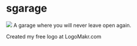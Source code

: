 # sgarage
<image src="https://i.imgur.com/wGgEUxF.png" />
A garage where you will never leave open again.


Created my free logo at LogoMakr.com
